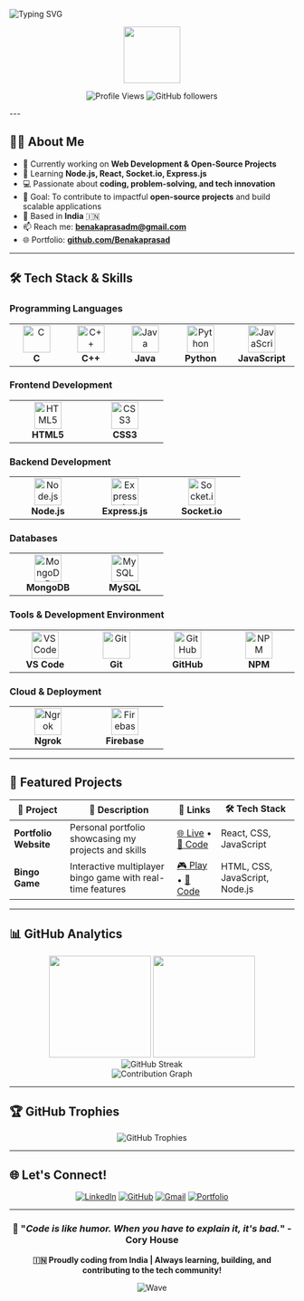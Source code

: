 ![Typing SVG](https://readme-typing-svg.herokuapp.com?font=Fira+Code&weight=700&size=28&pause=1000&color=1E90FF&width=900&lines=Hi,+I'm+**Benaka+Prasad+M**;Full+Stack+Developer;Passionate+about+Building+Scalable+Web+Applications;Always+Learning+%26+Growing!)

<div align="center">
  <img src="https://media.giphy.com/media/M9gbBd9nbDrOTu1Mqx/giphy.gif" width="100"/>
</div>
<div align="center">
  
![Profile Views](https://komarev.com/ghpvc/?username=Benakaprasad&color=brightgreen&style=for-the-badge)
![GitHub followers](https://img.shields.io/github/followers/Benakaprasad?logo=github&style=for-the-badge&color=0969da)
</div>
---

## 🧑‍💻 About Me

- 🔭 Currently working on **Web Development & Open-Source Projects**
- 🌱 Learning **Node.js, React, Socket.io, Express.js**
- 💻 Passionate about **coding, problem-solving, and tech innovation**
- 🎯 Goal: To contribute to impactful **open-source projects** and build scalable applications
- 📍 Based in **India** 🇮🇳
- 📫 Reach me: **benakaprasadm@gmail.com**
- 🌐 Portfolio: **[github.com/Benakaprasad](https://github.com/Benakaprasad)**

---

## 🛠️ Tech Stack & Skills

### **Programming Languages**
<div align="center">
<table>
<tr>
<td align="center" width="120">
<img src="https://cdn.jsdelivr.net/gh/devicons/devicon/icons/c/c-original.svg" width="48" height="48" alt="C" />
<br><strong>C</strong>
</td>
<td align="center" width="120">
<img src="https://cdn.jsdelivr.net/gh/devicons/devicon/icons/cplusplus/cplusplus-original.svg" width="48" height="48" alt="C++" />
<br><strong>C++</strong>
</td>
<td align="center" width="120">
<img src="https://cdn.jsdelivr.net/gh/devicons/devicon/icons/java/java-original.svg" width="48" height="48" alt="Java" />
<br><strong>Java</strong>
</td>
<td align="center" width="120">
<img src="https://cdn.jsdelivr.net/gh/devicons/devicon/icons/python/python-original.svg" width="48" height="48" alt="Python" />
<br><strong>Python</strong>
</td>
<td align="center" width="120">
<img src="https://cdn.jsdelivr.net/gh/devicons/devicon/icons/javascript/javascript-original.svg" width="48" height="48" alt="JavaScript" />
<br><strong>JavaScript</strong>
</td>
</tr>
</table>
</div>

### **Frontend Development**
<div align="center">
<table>
<tr>
<td align="center" width="120">
<img src="https://cdn.jsdelivr.net/gh/devicons/devicon/icons/html5/html5-original.svg" width="48" height="48" alt="HTML5" />
<br><strong>HTML5</strong>
</td>
<td align="center" width="120">
<img src="https://cdn.jsdelivr.net/gh/devicons/devicon/icons/css3/css3-original.svg" width="48" height="48" alt="CSS3" />
<br><strong>CSS3</strong>
</td>
</tr>
</table>
</div>

### **Backend Development**
<div align="center">
<table>
<tr>
<td align="center" width="120">
<img src="https://cdn.jsdelivr.net/gh/devicons/devicon/icons/nodejs/nodejs-original.svg" width="48" height="48" alt="Node.js" />
<br><strong>Node.js</strong>
</td>
<td align="center" width="120">
<img src="https://cdn.jsdelivr.net/gh/devicons/devicon/icons/express/express-original.svg" width="48" height="48" alt="Express.js" />
<br><strong>Express.js</strong>
</td>
<td align="center" width="120">
<img src="https://cdn.jsdelivr.net/gh/devicons/devicon/icons/socketio/socketio-original.svg" width="48" height="48" alt="Socket.io" />
<br><strong>Socket.io</strong>
</td>
</tr>
</table>
</div>

### **Databases**
<div align="center">
<table>
<tr>
<td align="center" width="120">
<img src="https://cdn.jsdelivr.net/gh/devicons/devicon/icons/mongodb/mongodb-original.svg" width="48" height="48" alt="MongoDB" />
<br><strong>MongoDB</strong>
</td>
<td align="center" width="120">
<img src="https://cdn.jsdelivr.net/gh/devicons/devicon/icons/mysql/mysql-original.svg" width="48" height="48" alt="MySQL" />
<br><strong>MySQL</strong>
</td>
</tr>
</table>
</div>

### **Tools & Development Environment**
<div align="center">
<table>
<tr>
<td align="center" width="120">
<img src="https://cdn.jsdelivr.net/gh/devicons/devicon/icons/vscode/vscode-original.svg" width="48" height="48" alt="VS Code" />
<br><strong>VS Code</strong>
</td>
<td align="center" width="120">
<img src="https://cdn.jsdelivr.net/gh/devicons/devicon/icons/git/git-original.svg" width="48" height="48" alt="Git" />
<br><strong>Git</strong>
</td>
<td align="center" width="120">
<img src="https://cdn.jsdelivr.net/gh/devicons/devicon/icons/github/github-original.svg" width="48" height="48" alt="GitHub" />
<br><strong>GitHub</strong>
</td>
<td align="center" width="120">
<img src="https://cdn.jsdelivr.net/gh/devicons/devicon/icons/npm/npm-original-wordmark.svg" width="48" height="48" alt="NPM" />
<br><strong>NPM</strong>
</td>
</tr>
</table>
</div>

### **Cloud & Deployment**
<div align="center">
<table>
<tr>
<td align="center" width="120">
<img src="https://cdn.jsdelivr.net/npm/simple-icons@v9/icons/ngrok.svg" width="48" height="48" alt="Ngrok" />
<br><strong>Ngrok</strong>
</td>
<td align="center" width="120">
<img src="https://www.vectorlogo.zone/logos/firebase/firebase-icon.svg" width="48" height="48" alt="Firebase" />
<br><strong>Firebase</strong>
</td>
</tr>
</table>
</div>

---

## 🎯 Featured Projects

<div align="center">

| 🚀 Project | 📝 Description | 🔗 Links | 🛠️ Tech Stack |
|------------|-----------------|-----------|----------------|
| **Portfolio Website** | Personal portfolio showcasing my projects and skills | [🌐 Live](https://github.com/Benakaprasad) • [📁 Code](https://github.com/Benakaprasad/portfolio) | React, CSS, JavaScript |
| **Bingo Game** | Interactive multiplayer bingo game with real-time features | [🎮 Play](https://github.com/Benakaprasad/Bingo) • [📁 Code](https://github.com/Benakaprasad/Bingo) | HTML, CSS, JavaScript, Node.js |

</div>

---

## 📊 GitHub Analytics

<div align="center">
  <img height="180em" src="https://github-readme-stats.vercel.app/api?username=Benakaprasad&show_icons=true&theme=radical&include_all_commits=true&count_private=true"/>
  <img height="180em" src="https://github-readme-stats.vercel.app/api/top-langs/?username=Benakaprasad&layout=compact&langs_count=8&theme=radical"/>
</div>

<div align="center">
  <img src="https://github-readme-streak-stats.herokuapp.com/?user=Benakaprasad&theme=radical" alt="GitHub Streak"/>
</div>

<div align="center">
  <img src="https://github-readme-activity-graph.vercel.app/graph?username=Benakaprasad&theme=redical&hide_border=true" alt="Contribution Graph"/>
</div>

---

## 🏆 GitHub Trophies
<div align="center">
  <img src="https://github-profile-trophy.vercel.app/?username=Benakaprasad&theme=radical&no-frame=false&no-bg=false&margin-w=4" alt="GitHub Trophies"/>
</div>

---

## 🌐 Let's Connect!

<div align="center">

[![LinkedIn](https://img.shields.io/badge/LinkedIn-0077B5?style=for-the-badge&logo=linkedin&logoColor=white)](https://www.linkedin.com/in/Benakaprasad)
[![GitHub](https://img.shields.io/badge/GitHub-100000?style=for-the-badge&logo=github&logoColor=white)](https://github.com/Benakaprasad)
[![Gmail](https://img.shields.io/badge/Gmail-D14836?style=for-the-badge&logo=gmail&logoColor=white)](mailto:benakaprasadm@gmail.com)
[![Portfolio](https://img.shields.io/badge/Portfolio-000000?style=for-the-badge&logo=About.me&logoColor=white)](https://github.com/Benakaprasad)

</div>

---

<div align="center">

### 🌟 "*Code is like humor. When you have to explain it, it's bad.*" - Cory House

**🇮🇳 Proudly coding from India | Always learning, building, and contributing to the tech community!**

![Wave](https://raw.githubusercontent.com/mayhemantt/mayhemantt/Update/svg/Bottom.svg)

</div>
